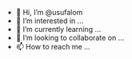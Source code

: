 - 👋 Hi, I’m @usufalom
- 👀 I’m interested in ...
- 🌱 I’m currently learning ...
- 💞️ I’m looking to collaborate on ...
- 📫 How to reach me ...

<!---
usufalom/usufalom is a ✨ special ✨ repository because its `README.md` (this file) appears on your GitHub profile.
You can click the Preview link to take a look at your changes.
--->
